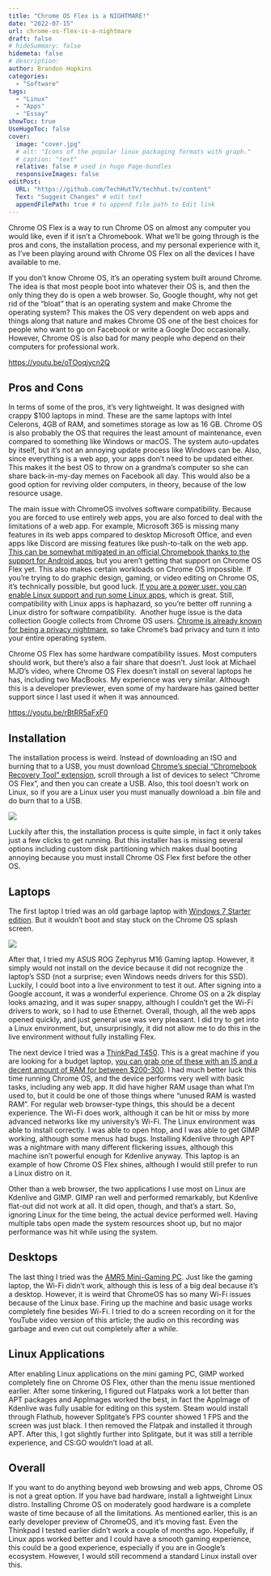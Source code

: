```yaml
---
title: "Chrome OS Flex is a NIGHTMARE!"
date: "2022-07-15"
url: chrome-os-flex-is-a-nightmare
draft: false
# hideSummary: false
hidemeta: false
# description:
author: Brandon Hopkins
categories:
  - "Software"
tags:
  - "Linux"
  - "Apps"
  - "Essay"
showToc: true
UseHugoToc: false
cover:
  image: "cover.jpg"
  # alt: "Icons of the popular linux packaging formats with graph."
  # caption: "text"
  relative: false # used in hugo Page-bundles
  responsiveImages: false
editPost:
  URL: "https://github.com/TechHutTV/techhut.tv/content"
  Text: "Suggest Changes" # edit text
  appendFilePath: true # to append file path to Edit link
---
```


Chrome OS Flex is a way to run Chrome OS on almost any computer you would like, even if it isn’t a Chromebook. What we’ll be going through is the pros and cons, the installation process, and my personal experience with it, as I’ve been playing around with Chrome OS Flex on all the devices I have available to me. 

If you don’t know Chrome OS, it’s an operating system built around Chrome. The idea is that most people boot into whatever their OS is, and then the only thing they do is open a web browser. So, Google thought, why not get rid of the “bloat” that is an operating system and make Chrome the operating system? This makes the OS very dependent on web apps and things along that nature and makes Chrome OS one of the best choices for people who want to go on Facebook or write a Google Doc occasionally. However, Chrome OS is also bad for many people who depend on their computers for professional work.

https://youtu.be/oTOoqjycn2Q

## Pros and Cons

In terms of some of the pros, it’s very lightweight. It was designed with crappy $100 laptops in mind. These are the same laptops with Intel Celerons, 4GB of RAM, and sometimes storage as low as 16 GB. Chrome OS is also probably the OS that requires the least amount of maintenance, even compared to something like Windows or macOS. The system auto-updates by itself, but it’s not an annoying update process like Windows can be. Also, since everything is a web app, your apps don’t need to be updated either. This makes it the best OS to throw on a grandma’s computer so she can share back-in-my-day memes on Facebook all day. This would also be a good option for reviving older computers, in theory, because of the low resource usage.

The main issue with ChromeOS involves software compatibility. Because you are forced to use entirely web apps, you are also forced to deal with the limitations of a web app. For example, Microsoft 365 is missing many features in its web apps compared to desktop Microsoft Office, and even apps like Discord are missing features like push-to-talk on the web app. [This can be somewhat mitigated in an official Chromebook thanks to the support for Android apps](https://support.google.com/chromebook/answer/7021273?hl=en&ref=techhut.tv), but you aren’t getting that support on Chrome OS Flex yet. This also makes certain workloads on Chrome OS impossible. If you’re trying to do graphic design, gaming, or video editing on Chrome OS, it’s technically possible, but good luck. [If you are a power user, you can enable Linux support and run some Linux apps](https://support.google.com/chromebook/answer/9145439?hl=en&ref=techhut.tv), which is great. Still, compatibility with Linux apps is haphazard, so you’re better off running a Linux distro for software compatibility.  Another huge issue is the data collection Google collects from Chrome OS users. [Chrome is already known for being a privacy nightmare](https://www.forbes.com/sites/zakdoffman/2021/03/20/stop-using-google-chrome-on-apple-iphone-12-pro-max-ipad-and-macbook-pro/?sh=4385613c4d08&ref=techhut.tv), so take Chrome’s bad privacy and turn it into your entire operating system.

Chrome OS Flex has some hardware compatibility issues. Most computers should work, but there’s also a fair share that doesn’t. Just look at Michael MJD’s video, where Chrome OS Flex doesn’t install on several laptops he has, including two MacBooks. My experience was very similar. Although this is a developer previewer, even some of my hardware has gained better support since I last used it when it was announced. 

https://youtu.be/rBtRR5aFxF0

## Installation

The installation process is weird. Instead of downloading an ISO and burning that to a USB, you must download [Chrome’s special “Chromebook Recovery Tool” extension](https://chrome.google.com/webstore/detail/chromebook-recovery-utili/jndclpdbaamdhonoechobihbbiimdgai?ref=techhut.tv), scroll through a list of devices to select “Chrome OS Flex”, and then you can create a USB. Also, this tool doesn’t work on Linux, so if you are a Linux user you must manually download a .bin file and do burn that to a USB.

![](images/chromebook-recovery-utility.png)

Luckily after this, the installation process is quite simple, in fact it only takes just a few clicks to get running. But this installer has is missing several options including custom disk partitioning which makes dual booting annoying because you must install Chrome OS Flex first before the other OS.

## Laptops

The first laptop I tried was an old garbage laptop with [Windows 7 Starter edition](https://www.lifewire.com/stay-away-windows-7-starter-edition-3507042?ref=techhut.tv). But it wouldn’t boot and stay stuck on the Chrome OS splash screen.

![](images/chromeos-splash-screen.png)

After that, I tried my ASUS ROG Zephyrus M16 Gaming laptop. However, it simply would not install on the device because it did not recognize the laptop’s SSD (not a surprise; even Windows needs drivers for this SSD). Luckily, I could boot into a live environment to test it out. After signing into a Google account, it was a wonderful experience. Chrome OS on a 2k display looks amazing, and it was super snappy, although I couldn’t get the Wi-Fi drivers to work, so I had to use Ethernet. Overall, though, all the web apps opened quickly, and just general use was very pleasant. I did try to get into a Linux environment, but, unsurprisingly, it did not allow me to do this in the live environment without fully installing Flex.

The next device I tried was a [ThinkPad T450](https://amzn.to/3ATp8S1?ref=techhut.tv). This is a great machine if you are looking for a budget laptop, [you can grab one of these with an I5 and a decent amount of RAM for between $200-300](http://amzn.to/3ATp8S1?ref=techhut.tv). I had much better luck this time running Chrome OS, and the device performs very well with basic tasks, including any web app. It did have higher RAM usage than what I’m used to, but it could be one of those things where “unused RAM is wasted RAM”. For regular web browser-type things, this should be a decent experience. The Wi-Fi does work, although it can be hit or miss by more advanced networks like my university’s Wi-Fi. The Linux environment was able to install correctly. I was able to open htop, and I was able to get GIMP working, although some menus had bugs. Installing Kdenlive through APT was a nightmare with many different flickering issues, although this machine isn’t powerful enough for Kdenlive anyway. This laptop is an example of how Chrome OS Flex shines, although I would still prefer to run a Linux distro on it.

Other than a web browser, the two applications I use most on Linux are Kdenlive and GIMP. GIMP ran well and performed remarkably, but Kdenlive flat-out did not work at all. It did open, though, and that’s a start. So, ignoring Linux for the time being, the actual device performed well. Having multiple tabs open made the system resources shoot up, but no major performance was hit while using the system. 

## Desktops

The last thing I tried was the [AMR5 Mini-Gaming PC](https://amzn.to/3uR5ti3?ref=techhut.tv). Just like the gaming laptop, the Wi-Fi didn’t work, although this is less of a big deal because it’s a desktop. However, it is weird that ChromeOS has so many Wi-Fi issues because of the Linux base. Firing up the machine and basic usage works completely fine besides Wi-Fi. I tried to do a screen recording on it for the YouTube video version of this article; the audio on this recording was garbage and even cut out completely after a while.

## Linux Applications

After enabling Linux applications on the mini gaming PC, GIMP worked completely fine on Chrome OS Flex, other than the menu issue mentioned earlier. After some tinkering, I figured out Flatpaks work a lot better than APT packages and AppImages worked the best, in fact the AppImage of Kdenlive was fully usable for editing on this system. Steam would install through Flathub, however Splitgate’s FPS counter showed 1 FPS and the screen was just black. I then removed the Flatpak and installed it through APT. After this, I got slightly further into Splitgate, but it was still a terrible experience, and CS:GO wouldn’t load at all.

## Overall

If you want to do anything beyond web browsing and web apps, Chrome OS is not a great option. If you have bad hardware, install a lightweight Linux distro. Installing Chrome OS on moderately good hardware is a complete waste of time because of all the limitations. As mentioned earlier, this is an early developer preview of ChromeOS, and it’s moving fast. Even the Thinkpad I tested earlier didn’t work a couple of months ago. Hopefully, if Linux apps worked better and I could have a smooth gaming experience, this could be a good experience, especially if you are in Google’s ecosystem. However, I would still recommend a standard Linux install over this.
